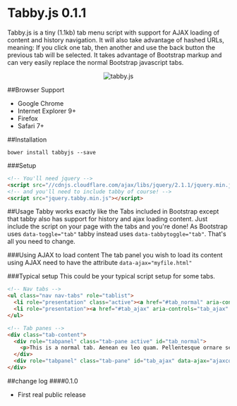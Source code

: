 Tabby.js 0.1.1
==================
Tabby.js is a tiny (1.1kb) tab menu script with support for AJAX loading of content and history navigation. It will also take advantage of hashed URLs, meaning: If you click one tab, then another and use the back button the previous tab will be selected. It takes advantage of Bootstrap markup and can very easily replace the normal Bootstrap javascript tabs.

<div style="text-align:center">
<img src="https://github.com/SubZane/tabby/raw/master/demo/img/logo.png" alt="tabby.js"/>
</div>

##Browser Support
* Google Chrome
* Internet Explorer 9+
* Firefox
* Safari 7+

##Installation
```
bower install tabbyjs --save
```

###Setup
```html
<!-- You'll need jquery -->
<script src="//cdnjs.cloudflare.com/ajax/libs/jquery/2.1.1/jquery.min.js"></script>
<!-- and you'll need to include tabby of course! -->
<script src="jquery.tabby.min.js"></script>
```
##Usage
Tabby works exactly like the Tabs included in Bootstrap except that tabby also has support for history and ajax loading content. Just include the script on your page with the tabs and you're done!
As Bootstrap uses `data-toggle="tab"` tabby instead uses `data-tabbytoggle="tab"`. That's all you need to change.

###Using AJAX to load content
The tab panel you wish to load its content using AJAX need to have the attribute `data-ajax="myfile.html"`

###Typical setup
This could be your typical script setup for some tabs.

```html
<!-- Nav tabs -->
<ul class="nav nav-tabs" role="tablist">
  <li role="presentation" class="active"><a href="#tab_normal" aria-controls="tab_normal" role="tab" data-default="true" data-tabbytoggle="tab">Normal Tab</a></li>
  <li role="presentation"><a href="#tab_ajax" aria-controls="tab_ajax" role="tab" data-tabbytoggle="tab">AJAX Tab</a></li>
</ul>

<!-- Tab panes -->
<div class="tab-content">
  <div role="tabpanel" class="tab-pane active" id="tab_normal">
    <p>This is a normal tab. Aenean eu leo quam. Pellentesque ornare sem lacinia quam venenatis vestibulum. Maecenas faucibus mollis interdum.</p>
  </div>
  <div role="tabpanel" class="tab-pane" id="tab_ajax" data-ajax="ajaxcontent.html"></div>
</div>
```

##change log
####0.1.0
* First real public release
